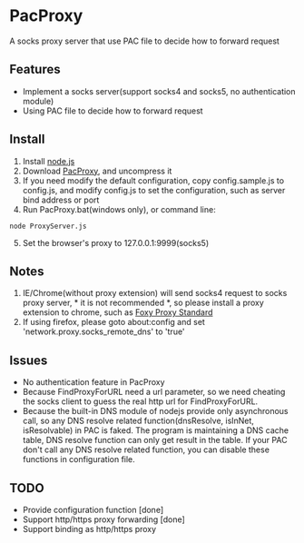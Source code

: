 PacProxy
========

A socks proxy server that use PAC file to decide how to forward request

Features
--------
* Implement a socks server(support socks4 and socks5, no authentication module)
* Using PAC file to decide how to forward request

Install
-------
1. Install [node.js](http://nodejs.org/)
2. Download [PacProxy](https://github.com/liangqing/PacProxy/archive/master.zip), and uncompress it
3. If you need modify the default configuration, copy config.sample.js to config.js, and modify config.js to set the configuration, such as server bind address or port
4. Run PacProxy.bat(windows only), or command line:

  ```
  node ProxyServer.js
  ```

5. Set the browser's proxy to 127.0.0.1:9999(socks5)

Notes
-----
1. IE/Chrome(without proxy extension) will send socks4 request to socks proxy server, * it is not recommended *, so please install a proxy extension to chrome, such as [Foxy Proxy Standard](https://chrome.google.com/webstore/detail/foxy-proxy-standard/gcknhkkoolaabfmlnjonogaaifnjlfnp)
2. If using firefox, please goto about:config and set 'network.proxy.socks_remote_dns' to 'true'

Issues
------
* No authentication feature in PacProxy
* Because FindProxyForURL need a url parameter, so we need cheating the socks client to guess the real http url for FindProxyForURL.
* Because the built-in DNS module of nodejs provide only asynchronous call, so any DNS resolve related function(dnsResolve, isInNet, isResolvable) in PAC is faked. The program is maintaining a DNS cache table, DNS resolve function can only get result in the table. If your PAC don't call any DNS resolve related function, you can disable these functions in configuration file.

TODO
----
* Provide configuration function [done]
* Support http/https proxy forwarding [done]
* Support binding as http/https proxy
